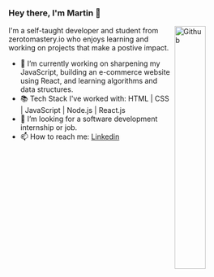 ### Hey there, I'm Martin  👋

<img width="35%" align="right" alt="Github" src="https://user-images.githubusercontent.com/48678280/88862734-4903af80-d201-11ea-968b-9c939d88a37c.gif" />

I'm a self-taught developer and student from zerotomastery.io who enjoys learning and working on projects that make a postive impact. 

- 🔭 I’m currently working on sharpening my JavaScript, building an e-commerce website using React, and learning algorithms and data structures. 
- 📚 Tech Stack I've worked with: HTML | CSS | JavaScript | Node.js | React.js
- 👯 I’m looking for a software development internship or job. 
- 📫 How to reach me: [Linkedin](https://www.linkedin.com/in/martin-b-1362a5223/) 

